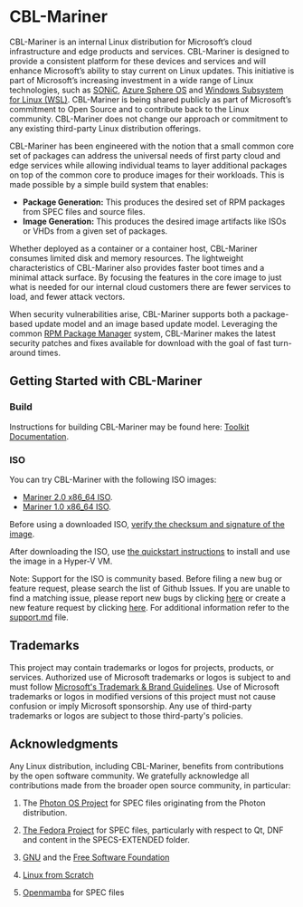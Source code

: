 # CBL-Mariner

CBL-Mariner is an internal Linux distribution for Microsoft’s cloud infrastructure and edge products and services. CBL-Mariner is designed to provide a consistent platform for these devices and services and will enhance Microsoft’s ability to stay current on Linux updates. This initiative is part of Microsoft’s increasing investment in a wide range of Linux technologies, such as [SONiC](https://azure.microsoft.com/en-us/blog/sonic-the-networking-switch-software-that-powers-the-microsoft-global-cloud/), [Azure Sphere OS](https://docs.microsoft.com/en-us/azure-sphere/product-overview/what-is-azure-sphere) and [Windows Subsystem for Linux (WSL)](https://docs.microsoft.com/en-us/windows/wsl/about). CBL-Mariner is being shared publicly as part of Microsoft’s commitment to Open Source and to contribute back to the Linux community. CBL-Mariner does not change our approach or commitment to any existing third-party Linux distribution offerings.

CBL-Mariner has been engineered with the notion that a small common core set of packages can address the universal needs of first party cloud and edge services while allowing individual teams to layer additional packages on top of the common core to produce images for their workloads. This is made possible by a simple build system that enables:

- **Package Generation:** This produces the desired set of RPM packages from SPEC files and source files.
- **Image Generation:** This produces the desired image artifacts like ISOs or VHDs from a given set of packages.

Whether deployed as a container or a container host, CBL-Mariner consumes limited disk and memory resources. The lightweight characteristics of CBL-Mariner also provides faster boot times and a minimal attack surface. By focusing the features in the core image to just what is needed for our internal cloud customers there are fewer services to load, and fewer attack vectors.

When security vulnerabilities arise, CBL-Mariner supports both a package-based update model and an image based update model.  Leveraging the common [RPM Package Manager](https://rpm.org/) system, CBL-Mariner makes the latest security patches and fixes available for download with the goal of fast turn-around times.

## Getting Started with CBL-Mariner

### Build

Instructions for building CBL-Mariner may be found here: [Toolkit Documentation](./toolkit/README.md).

### ISO

You can try CBL-Mariner with the following ISO images:

- [Mariner 2.0 x86_64 ISO](https://aka.ms/mariner-2.0-x86_64-iso).
- [Mariner 1.0 x86_64 ISO](https://aka.ms/mariner-1.0-x86_64-iso).

Before using a downloaded ISO, [verify the checksum and signature of the image](toolkit/docs/security/iso-image-verification.md).

After downloading the ISO, use [the quickstart instructions](toolkit/docs/quick_start/quickstart.md) to install and use the image in a Hyper-V VM.

Note: Support for the ISO is community based. Before filing a new bug or feature request, please search the list of Github Issues. If you are unable to find a matching issue, please report new bugs by clicking [here](https://github.com/microsoft/CBL-Mariner/issues) or create a new feature request by clicking [here](https://github.com/microsoft/CBL-Mariner/issues/new). For additional information refer to the [support.md](https://github.com/microsoft/CBL-Mariner/blob/2.0/SUPPORT.md) file.

## Trademarks

This project may contain trademarks or logos for projects, products, or services. Authorized use of Microsoft trademarks or logos is subject to and must follow [Microsoft's Trademark & Brand Guidelines](https://www.microsoft.com/en-us/legal/intellectualproperty/trademarks/usage/general). Use of Microsoft trademarks or logos in modified versions of this project must not cause confusion or imply Microsoft sponsorship. Any use of third-party trademarks or logos are subject to those third-party's policies.

## Acknowledgments

Any Linux distribution, including CBL-Mariner, benefits from contributions by the open software community. We gratefully acknowledge all contributions made from the broader open source community, in particular:

1) The [Photon OS Project](https://vmware.github.io/photon/) for SPEC files originating from the Photon distribution.

2) [The Fedora Project](https://start.fedoraproject.org/) for SPEC files, particularly with respect to Qt, DNF and content in the SPECS-EXTENDED folder.

3) [GNU](https://www.gnu.org/) and the [Free Software Foundation](https://www.fsf.org/)

4) [Linux from Scratch](http://www.linuxfromscratch.org)

5) [Openmamba](https://openmamba.org/en/) for SPEC files
